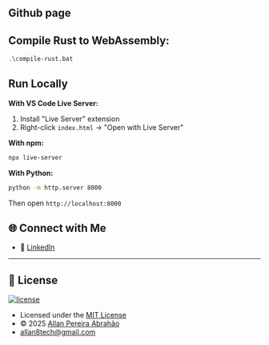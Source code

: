 
## Github page

## Compile Rust to WebAssembly:

```bash
.\compile-rust.bat
```

## Run Locally

**With VS Code Live Server:**
1. Install "Live Server" extension
2. Right-click `index.html` → "Open with Live Server"

**With npm:**
```bash
npx live-server
```

**With Python:**
```bash
python -m http.server 8000
```

Then open `http://localhost:8000`

## 🌐 Connect with Me

- 💼 [LinkedIn](https://www.linkedin.com/in/allan-pereira-abrahao/)

---

## 📜 License

[![license](https://img.shields.io/github/license/hrishikeshpaul/portfolio-template?style=flat&logo=appveyor)](https://github.com/all-an/)

- Licensed under the [MIT License](http://opensource.org/licenses/mit-license.php)  
- © 2025 [Allan Pereira Abrahão](https://github.com/all-an/)
- allan8tech@gmail.com
